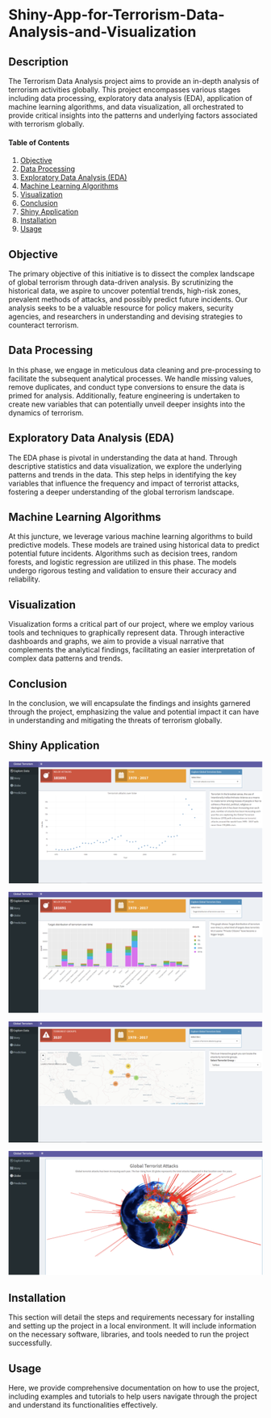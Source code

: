 # Shiny-App-for-Terrorism-Data-Analysis-and-Visualization

## Description
The Terrorism Data Analysis project aims to provide an in-depth analysis of terrorism activities globally. This project encompasses various stages including data processing, exploratory data analysis (EDA), application of machine learning algorithms, and data visualization, all orchestrated to provide critical insights into the patterns and underlying factors associated with terrorism globally.

#### Table of Contents
1. [Objective](#objective)
2. [Data Processing](#data-processing)
3. [Exploratory Data Analysis (EDA)](#exploratory-data-analysis-(EDA))
4. [Machine Learning Algorithms](#machine-learning-algorithms)
5. [Visualization](#visualization)
6. [Conclusion](#conclusion)
7. [Shiny Application](#shiny-application)
8. [Installation](#installation)
9. [Usage](#usage)


## Objective
The primary objective of this initiative is to dissect the complex landscape of global terrorism through data-driven analysis. By scrutinizing the historical data, we aspire to uncover potential trends, high-risk zones, prevalent methods of attacks, and possibly predict future incidents. Our analysis seeks to be a valuable resource for policy makers, security agencies, and researchers in understanding and devising strategies to counteract terrorism.

## Data Processing
In this phase, we engage in meticulous data cleaning and pre-processing to facilitate the subsequent analytical processes. We handle missing values, remove duplicates, and conduct type conversions to ensure the data is primed for analysis. Additionally, feature engineering is undertaken to create new variables that can potentially unveil deeper insights into the dynamics of terrorism.

## Exploratory Data Analysis (EDA)
The EDA phase is pivotal in understanding the data at hand. Through descriptive statistics and data visualization, we explore the underlying patterns and trends in the data. This step helps in identifying the key variables that influence the frequency and impact of terrorist attacks, fostering a deeper understanding of the global terrorism landscape.

## Machine Learning Algorithms
At this juncture, we leverage various machine learning algorithms to build predictive models. These models are trained using historical data to predict potential future incidents. Algorithms such as decision trees, random forests, and logistic regression are utilized in this phase. The models undergo rigorous testing and validation to ensure their accuracy and reliability.

## Visualization
Visualization forms a critical part of our project, where we employ various tools and techniques to graphically represent data. Through interactive dashboards and graphs, we aim to provide a visual narrative that complements the analytical findings, facilitating an easier interpretation of complex data patterns and trends.

## Conclusion
In the conclusion, we will encapsulate the findings and insights garnered through the project, emphasizing the value and potential impact it can have in understanding and mitigating the threats of terrorism globally.

## Shiny Application

![image info](img/1.png)

![image info](img/2.png)

![image info](img/3.png)

![image info](img/4.png)

## Installation
This section will detail the steps and requirements necessary for installing and setting up the project in a local environment. It will include information on the necessary software, libraries, and tools needed to run the project successfully.

## Usage
Here, we provide comprehensive documentation on how to use the project, including examples and tutorials to help users navigate through the project and understand its functionalities effectively.

